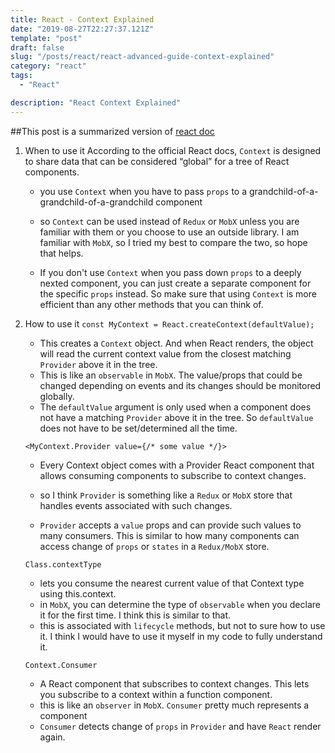 ```yaml
---
title: React - Context Explained
date: "2019-08-27T22:27:37.121Z"
template: "post"
draft: false
slug: "/posts/react/react-advanced-guide-context-explained"
category: "react"
tags:
  - "React"

description: "React Context Explained"
---
```


##This post is a summarized version of [react doc](https://reactjs.org/docs/context.html)

1. When to use it
   According to the official React docs, `Context` is designed to share data that can be considered “global” for a tree of React components.

   - you use `Context` when you have to pass `props` to a grandchild-of-a-grandchild-of-a-grandchild component

   - so `Context` can be used instead of `Redux` or `MobX` unless you are familiar with them or you choose to use an outside library. I am familiar with `MobX`, so I tried my best to compare the two, so hope that helps.

   - If you don't use `Context` when you pass down `props` to a deeply nexted component, you can just create a separate component for the specific `props` instead. So make sure that using `Context` is more efficient than any other methods that you can think of.

2. How to use it
   `const MyContext = React.createContext(defaultValue);`

   - This creates a `Context` object. And when React renders, the object will read the current context value from the closest matching `Provider` above it in the tree.
   - This is like an `observable` in `MobX`. The value/props that could be changed depending on events and its changes should be monitored globally.
   - The `defaultValue` argument is only used when a component does not have a matching `Provider` above it in the tree. So `defaultValue` does not have to be set/determined all the time.

   `<MyContext.Provider value={/* some value */}>`

   - Every Context object comes with a Provider React component that allows consuming components to subscribe to context changes.

   - so I think `Provider` is something like a `Redux` or `MobX` store that handles events associated with such changes.

   - `Provider` accepts a `value` props and can provide such values to many consumers. This is similar to how many components can access change of `props` or `states` in a `Redux/MobX` store.

   `Class.contextType`

   - lets you consume the nearest current value of that Context type using this.context.
   - in `MobX`, you can determine the type of `observable` when you declare it for the first time. I think this is similar to that.
   - this is associated with `lifecycle` methods, but not to sure how to use it. I think I would have to use it myself in my code to fully understand it.

   `Context.Consumer`

   - A React component that subscribes to context changes. This lets you subscribe to a context within a function component.
   - this is like an `observer` in `MobX`. `Consumer` pretty much represents a component
   - `Consumer` detects change of `props` in `Provider` and have `React` render again.
